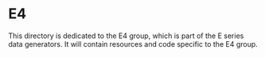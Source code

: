 # E4

This directory is dedicated to the E4 group, which is part of the E series data generators. It will contain resources and code specific to the E4 group.
